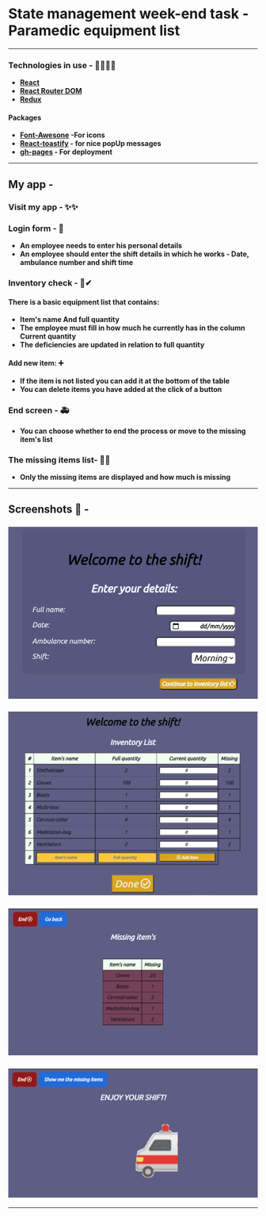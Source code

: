 # State management week-end task - Paramedic equipment list

---

### Technologies in use - 👩‍💻👨‍💻

- **[React](https://reactjs.org/)**
- **[React Router DOM](https://www.npmjs.com/package/react-router-dom)**
- **[Redux](https://redux.js.org/)**

#### Packages

- **[Font-Awesone](https://fontawesome.com/) -For icons**
- **[React-toastify](https://fkhadra.github.io/react-toastify/introduction/) - for nice popUp messages**
- **[gh-pages](https://github.com/gitname/react-gh-pages) - For deployment**

---

## My app -

### Visit my app - ✨✨

### Login form - 🔑

- **An employee needs to enter his personal details**
- **An employee should enter the shift details in which he works - Date, ambulance number and shift time**

### Inventory check - 📃✔

#### There is a basic equipment list that contains:

- **Item's name And full quantity**
- **The employee must fill in how much he currently has in the column Current quantity**
- **The deficiencies are updated in relation to full quantity**

#### Add new item: ➕

- **If the item is not listed you can add it at the bottom of the table**
- **You can delete items you have added at the click of a button**

### End screen - 🚑

- **You can choose whether to end the process or move to the missing item's list**

### The missing items list- 📃❌

- **Only the missing items are displayed and how much is missing**

---

## Screenshots 📸 -

### <img src="./README-PICS/login.png"/>

### <img src="./README-PICS/inventory-list.png"/>

### <img src="./README-PICS/missing.png"/>

### <img src="./README-PICS/end.png"/>

---
